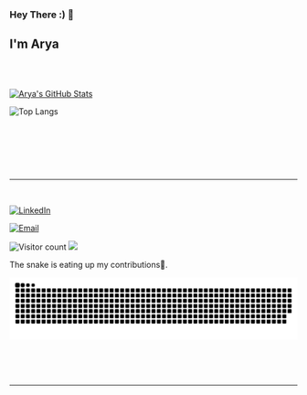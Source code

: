 ### Hey There :) 👋<h2> I'm Arya </h2>

<!--<img align='right' src="https://media.giphy.com/media/M9gbBd9nbDrOTu1Mqx/giphy.gif" width="230">-->



<!--

- 🛢 &nbsp; MySQL | MongoDB

- 🔧 &nbsp; Git | Markdown | Selenium | Tidyverse

- 🖥 &nbsp; Illustrator| Photoshop | InDesign

-->





<br/><br/>

[![Arya's GitHub Stats](https://streak-stats.demolab.com/?user=AryaTelang&theme=radical)](https://git.io/streak-stats)

![Top Langs](https://github-readme-stats.vercel.app/api/top-langs/?username=AryaTelang&layout=compact&theme=radical)

<br/>

<br/>



<br><br>



<hr>




<br>



<p align="center">


<a href="https://www.linkedin.com/in/arya-telang-a4148222a"><img alt="LinkedIn" src="https://img.shields.io/badge/LinkedIn-Arya%20Telang-blue?style=flat-square&logo=linkedin"></a>

<a href="mailto:aryatel26@gmail.com"><img alt="Email" src="https://img.shields.io/badge/Email-aryatel26@gmail.com-blue?style=flat-square&logo=gmail"></a>

</p>





![Visitor count](https://visitor-badge.laobi.icu/badge?page_id=AryaTelang.AryaTelang)   <img src="https://media.giphy.com/media/dxn6fRlTIShoeBr69N/giphy.gif" width="30">





The snake is eating up my contributions🐍.
<p align="center">
  <img  src="https://raw.githubusercontent.com/Elanza-48/Elanza-48/main/resources/img/github-contribution-grid-snake.svg"
    alt="example" />
</p>
<br>

<p align="left"> <a href="https://twitter.com/" target="blank"><img
      src="https://img.shields.io/twitter/follow/?logo=twitter&style=for-the-badge&theme=nightowl" alt="" /></a> </p>
<hr>
